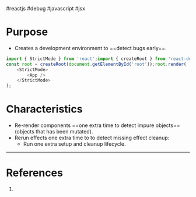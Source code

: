 #reactjs  #debug  #javascript #jsx 

# Purpose
- Creates a development environment to ==detect bugs early==.
```javascript
import { StrictMode } from 'react';import { createRoot } from 'react-dom/client';
const root = createRoot(document.getElementById('root'));root.render(  
	<StrictMode>    
		<App />  
	</StrictMode>
);
```
# Characteristics
- Re-render components ==one extra time to detect impure objects== (objects that has  been mutated).
- Rerun effects one extra time to to detect missing effect cleanup:
	- Run one extra setup and cleanup lifecycle.

---
# References
1. 